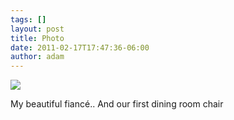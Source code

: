 ```yaml
---
tags: []
layout: post
title: Photo
date: 2011-02-17T17:47:36-06:00
author: adam
---
```


![](/media/lgscriA6W21qga9s2o1_1280.jpg)

My beautiful fiancé.. And our first dining room chair
